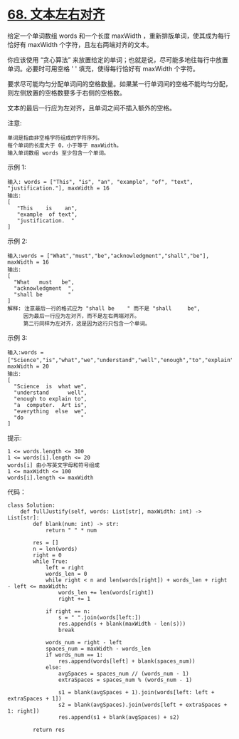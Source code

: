 # [68. 文本左右对齐](https://leetcode-cn.com/problems/text-justification/)

给定一个单词数组 words 和一个长度 maxWidth ，重新排版单词，使其成为每行恰好有 maxWidth 个字符，且左右两端对齐的文本。

你应该使用 “贪心算法” 来放置给定的单词；也就是说，尽可能多地往每行中放置单词。必要时可用空格 ' ' 填充，使得每行恰好有 maxWidth 个字符。

要求尽可能均匀分配单词间的空格数量。如果某一行单词间的空格不能均匀分配，则左侧放置的空格数要多于右侧的空格数。

文本的最后一行应为左对齐，且单词之间不插入额外的空格。

注意:
```
单词是指由非空格字符组成的字符序列。
每个单词的长度大于 0，小于等于 maxWidth。
输入单词数组 words 至少包含一个单词。
```

示例 1:
```
输入: words = ["This", "is", "an", "example", "of", "text", "justification."], maxWidth = 16
输出:
[
   "This    is    an",
   "example  of text",
   "justification.  "
]
```
示例 2:
```
输入:words = ["What","must","be","acknowledgment","shall","be"], maxWidth = 16
输出:
[
  "What   must   be",
  "acknowledgment  ",
  "shall be        "
]
解释: 注意最后一行的格式应为 "shall be    " 而不是 "shall     be",
     因为最后一行应为左对齐，而不是左右两端对齐。       
     第二行同样为左对齐，这是因为这行只包含一个单词。
```
示例 3:
```
输入:words = ["Science","is","what","we","understand","well","enough","to","explain","to","a","computer.","Art","is","everything","else","we","do"]，maxWidth = 20
输出:
[
  "Science  is  what we",
  "understand      well",
  "enough to explain to",
  "a  computer.  Art is",
  "everything  else  we",
  "do                  "
]
```

提示:
```
1 <= words.length <= 300
1 <= words[i].length <= 20
words[i] 由小写英文字母和符号组成
1 <= maxWidth <= 100
words[i].length <= maxWidth
```

代码：
```python3
class Solution:
    def fullJustify(self, words: List[str], maxWidth: int) -> List[str]:
        def blank(num: int) -> str:
            return " " * num

        res = []
        n = len(words)
        right = 0
        while True:
            left = right
            words_len = 0
            while right < n and len(words[right]) + words_len + right - left <= maxWidth:
                words_len += len(words[right])
                right += 1
            
            if right == n:
                s = " ".join(words[left:])
                res.append(s + blank(maxWidth - len(s)))
                break
            
            words_num = right - left
            spaces_num = maxWidth - words_len
            if words_num == 1:
                res.append(words[left] + blank(spaces_num))
            else:
                avgSpaces = spaces_num // (words_num - 1)
                extraSpaces = spaces_num % (words_num - 1)

                s1 = blank(avgSpaces + 1).join(words[left: left + extraSpaces + 1])
                s2 = blank(avgSpaces).join(words[left + extraSpaces + 1: right])
                res.append(s1 + blank(avgSpaces) + s2)
        
        return res
```